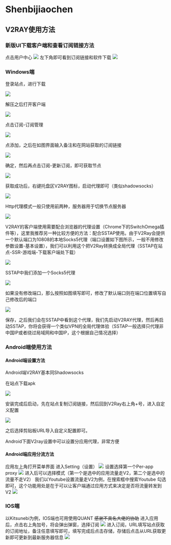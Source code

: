 # Shenbijiaochen

##  V2RAY使用方法
###  新版UI下载客户端和查看订阅链接方法
点击用户中心
![](https://image.nuccombat.cn/images/2019/06/04/UI.jpg)
左下角即可看到订阅链接和软件下载
![](https://image.nuccombat.cn/images/2019/06/04/UI2.jpg)

###  Windows端

登录站点，进行下载

![](https://image.nuccombat.cn/images/2019/06/02/--Windows.jpg)

解压之后打开客户端

![](https://image.nuccombat.cn/images/2019/06/02/93700a34460bdc1cdc4164134014c5de.jpg)

点击订阅-订阅管理

![](https://image.nuccombat.cn/images/2019/06/02/1.jpg)

点添加，之后在如图界面输入备注和在网站获取的订阅链接

![](https://image.nuccombat.cn/images/2019/06/02/2141a5c999af13f13.jpg)

确定，然后再点击订阅-更新订阅，即可获取节点

![](https://image.nuccombat.cn/images/2019/06/02/392e958c1d64b6536b03c038370911e9.jpg)

获取成功后，右键托盘区V2RAY图标，启动代理即可（类似shadowsocks）

![](https://image.nuccombat.cn/images/2019/06/02/f975f30f625b37513cfec4bf9ff27ea3.jpg)

Http代理模式一般只使用前两种，服务器用于切换节点服务器

![](https://image.nuccombat.cn/images/2019/06/02/51cec3048f1c59f79d2781d14d0a189c.jpg)

V2RAY的客户端使用需要配合浏览器的代理设置（Chrome下的SwitchOmega插件等），这里我推荐另一种比较方便的方法：配合SSTAP使用。由于V2Ray会提供一个默认端口为10808的本地Socks5代理（端口设置如下图所示，一般不用修改  参数设置-基本设置），我们可以利用这个把V2Ray转换成全局代理（SSTAP在站点-SSR-游戏端-下载客户端处下载）

![](https://image.nuccombat.cn/images/2019/06/02/socks5.jpg)

SSTAP中我们添加一个Socks5代理

![](https://image.nuccombat.cn/images/2019/06/02/socks5a4f073991ece036d.jpg)

如果没有修改端口，那么按照如图填写即可，修改了默认端口则在端口位置填写自己修改后的端口

![](https://image.nuccombat.cn/images/2019/06/02/socks51.jpg)

保存，之后我们会在SSTAP中看到这个代理，我们先启动V2RAY代理，然后再启动SSTAP，你将会获得一个类似VPN的全局代理体验（SSTAP一般选择只代理非中国IP或者绕过局域网和中国IP，这个根据自己情况选择）

###  Android端使用方法

####  Android端设置方法

Android端V2RAY基本同Shadowsocks

在站点下载apk

![](https://image.nuccombat.cn/images/2019/06/02/Android.jpg)

安装完成后启动，先在站点复制订阅链接，然后回到V2Ray右上角+号，进入自定义配置

![](https://image.nuccombat.cn/images/2019/06/02/100df00c0f629ac1cfc4efb98bd8b5c3.jpg)

之后选择剪贴板URL导入自定义配置即可。

Android下面V2ray设置中可以设置分应用代理，非常方便

####  Android端应用分流方法
应用左上角打开菜单界面 进入Setting（设置）
![](https://image.nuccombat.cn/images/2019/06/04/2f4f17f341689fac30151ec32a841681.jpg)
设置选择第一个Per-app proxy
![](https://image.nuccombat.cn/images/2019/06/04/2.jpg)
进入后可以选择模式（第一个是选中的应用流量走V2，第二个是选中的流量不走V2） 我们以Youtube设置流量走V2为例，在搜索框中搜索Youtube 勾选即可，这个功能用处是在于可以让客户端通过应用方式来决定是否将流量转发到V2
![](https://image.nuccombat.cn/images/2019/06/04/3.jpg)

###  IOS端
以Kitsunebi为例，IOS端也可用使用QUANT
~~感谢不具名大佬的协助~~
进入应用后，点击右上角加号，将会弹出弹窗，选择订阅
![](https://image.nuccombat.cn/images/2019/06/04/IOS1.jpg)
进入订阅，URL填写站点获取的订阅地址，备注任意填写即可，填写完成后点击存储，存储后点击从URL获取更新即可更新到最新服务器信息
![](https://image.nuccombat.cn/images/2019/06/04/IOS2.jpg)
